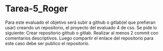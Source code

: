 # Tarea-5_Roger
Para este evaluado el objetivo será subir a github o gitlab(el que prefieran usar) creando un repositorio, el proyecto del evaluado 4 de css. Se pide lo siguiente: Crear repositorio github o gitlab. Realizar al menos 2 commit con comentarios descriptivos. Luego compartir el enlace del repositorio para este caso debe ser publico el repositorio.
